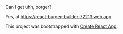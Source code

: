 Can I get uhh, borger?

Yes, at https://react-burger-builder-72213.web.app

This project was bootstrapped with [Create React App](https://github.com/facebook/create-react-app).
